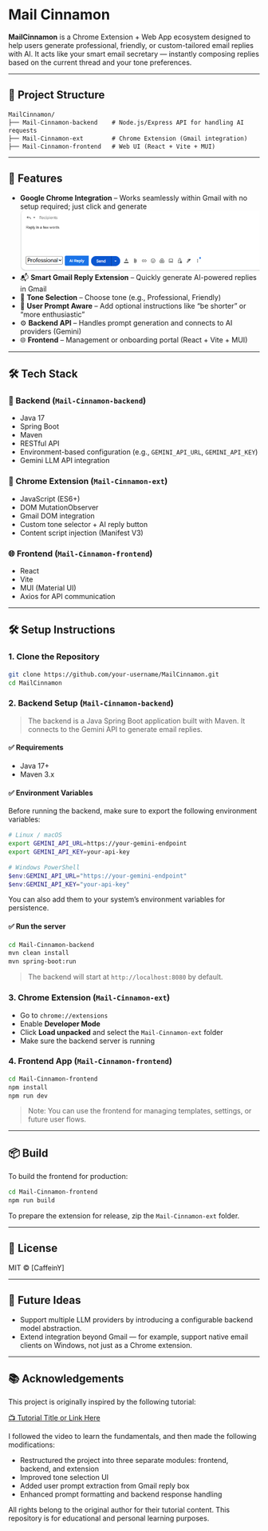 # Mail Cinnamon

**MailCinnamon** is a Chrome Extension + Web App ecosystem designed to help users generate professional, friendly, or custom-tailored email replies with AI. It acts like your smart email secretary — instantly composing replies based on the current thread and your tone preferences.

---

## 🧩 Project Structure

```
MailCinnamon/
├── Mail-Cinnamon-backend    # Node.js/Express API for handling AI requests
├── Mail-Cinnamon-ext        # Chrome Extension (Gmail integration)
├── Mail-Cinnamon-frontend   # Web UI (React + Vite + MUI)
```

---

## 🚀 Features
- **Google Chrome Integration** – Works seamlessly within Gmail with no setup required; just click and generate
![alt text](image.png)
- 📬 **Smart Gmail Reply Extension** – Quickly generate AI-powered replies in Gmail
- 🧠 **Tone Selection** – Choose tone (e.g., Professional, Friendly)
- 📝 **User Prompt Aware** – Add optional instructions like “be shorter” or “more enthusiastic”
- ⚙️ **Backend API** – Handles prompt generation and connects to AI providers (Gemini)
- 🌐 **Frontend** – Management or onboarding portal (React + Vite + MUI)


---


## 🛠 Tech Stack

### 🔧 Backend (`Mail-Cinnamon-backend`)
- Java 17
- Spring Boot
- Maven
- RESTful API
- Environment-based configuration (e.g., `GEMINI_API_URL`, `GEMINI_API_KEY`)
- Gemini LLM API integration

### 🧩 Chrome Extension (`Mail-Cinnamon-ext`)
- JavaScript (ES6+)
- DOM MutationObserver
- Gmail DOM integration
- Custom tone selector + AI reply button
- Content script injection (Manifest V3)

### 🌐 Frontend (`Mail-Cinnamon-frontend`)
- React
- Vite
- MUI (Material UI)
- Axios for API communication

--- 
## 🛠️ Setup Instructions

### 1. Clone the Repository

```bash
git clone https://github.com/your-username/MailCinnamon.git
cd MailCinnamon
```

### 2. Backend Setup (`Mail-Cinnamon-backend`)

> The backend is a Java Spring Boot application built with Maven. It connects to the Gemini API to generate email replies.

#### ✅ Requirements

- Java 17+
- Maven 3.x

#### ✅ Environment Variables

Before running the backend, make sure to export the following environment variables:

```bash
# Linux / macOS
export GEMINI_API_URL=https://your-gemini-endpoint
export GEMINI_API_KEY=your-api-key
```

```powershell
# Windows PowerShell
$env:GEMINI_API_URL="https://your-gemini-endpoint"
$env:GEMINI_API_KEY="your-api-key"
```

You can also add them to your system’s environment variables for persistence.

#### ✅ Run the server

```bash
cd Mail-Cinnamon-backend
mvn clean install
mvn spring-boot:run
```

> The backend will start at `http://localhost:8080` by default.

### 3. Chrome Extension (`Mail-Cinnamon-ext`)

- Go to `chrome://extensions`
- Enable **Developer Mode**
- Click **Load unpacked** and select the `Mail-Cinnamon-ext` folder
- Make sure the backend server is running

### 4. Frontend App (`Mail-Cinnamon-frontend`)

```bash
cd Mail-Cinnamon-frontend
npm install
npm run dev
```

> Note: You can use the frontend for managing templates, settings, or future user flows.

---

## 📦 Build

To build the frontend for production:

```bash
cd Mail-Cinnamon-frontend
npm run build
```

To prepare the extension for release, zip the `Mail-Cinnamon-ext` folder.

---

## 📄 License

MIT © [CaffeinY]

---

## 🧠 Future Ideas

- Support multiple LLM providers by introducing a configurable backend model abstraction.
- Extend integration beyond Gmail — for example, support native email clients on Windows, not just as a Chrome extension.


---


## 📚 Acknowledgements

This project is originally inspired by the following tutorial:

[📺 Tutorial Title or Link Here](https://youtu.be/hpiO9CKkKfU?list=PLxhSr_SLdXGNCwu3jMlwczL_m6hVTsXQc)

I followed the video to learn the fundamentals, and then made the following modifications:

- Restructured the project into three separate modules: frontend, backend, and extension
- Improved tone selection UI
- Added user prompt extraction from Gmail reply box
- Enhanced prompt formatting and backend response handling

All rights belong to the original author for their tutorial content. This repository is for educational and personal learning purposes.

